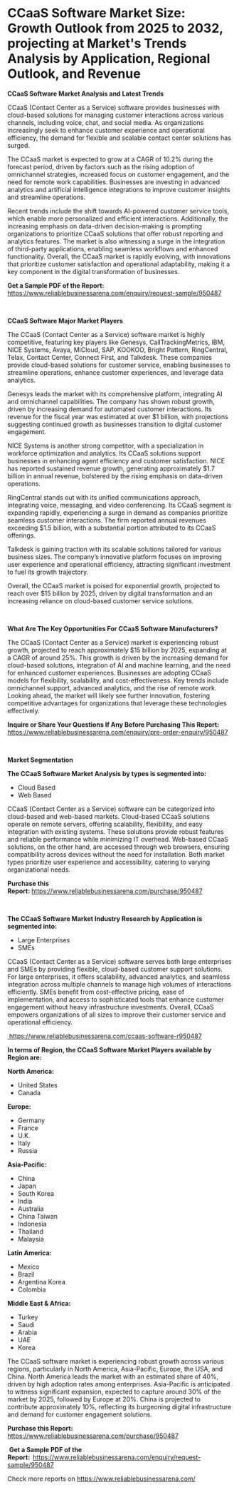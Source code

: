 <p><h1>CCaaS Software Market Size: Growth Outlook from 2025 to 2032, projecting at Market's Trends Analysis by Application, Regional Outlook, and Revenue</h1></p><p><strong>CCaaS Software Market Analysis and Latest Trends</strong></p>
<p><p>CCaaS (Contact Center as a Service) software provides businesses with cloud-based solutions for managing customer interactions across various channels, including voice, chat, and social media. As organizations increasingly seek to enhance customer experience and operational efficiency, the demand for flexible and scalable contact center solutions has surged.</p><p>The CCaaS market is expected to grow at a CAGR of 10.2% during the forecast period, driven by factors such as the rising adoption of omnichannel strategies, increased focus on customer engagement, and the need for remote work capabilities. Businesses are investing in advanced analytics and artificial intelligence integrations to improve customer insights and streamline operations.</p><p>Recent trends include the shift towards AI-powered customer service tools, which enable more personalized and efficient interactions. Additionally, the increasing emphasis on data-driven decision-making is prompting organizations to prioritize CCaaS solutions that offer robust reporting and analytics features. The market is also witnessing a surge in the integration of third-party applications, enabling seamless workflows and enhanced functionality. Overall, the CCaaS market is rapidly evolving, with innovations that prioritize customer satisfaction and operational adaptability, making it a key component in the digital transformation of businesses.</p></p>
<p><strong>Get a Sample PDF of the Report:&nbsp;</strong> <a href="https://www.reliablebusinessarena.com/enquiry/request-sample/950487?utm_campaign=3165&utm_medium=2&utm_source=Github&utm_content=ia&utm_term=06032025&utm_id=ccaas-software">https://www.reliablebusinessarena.com/enquiry/request-sample/950487</a></p>
<p>&nbsp;</p>
<p><strong>CCaaS Software Major Market Players</strong></p>
<p><p>The CCaaS (Contact Center as a Service) software market is highly competitive, featuring key players like Genesys, CallTrackingMetrics, IBM, NICE Systems, Avaya, MiCloud, SAP, KOOKOO, Bright Pattern, RingCentral, Telax, Contact Center, Connect First, and Talkdesk. These companies provide cloud-based solutions for customer service, enabling businesses to streamline operations, enhance customer experiences, and leverage data analytics.</p><p>Genesys leads the market with its comprehensive platform, integrating AI and omnichannel capabilities. The company has shown robust growth, driven by increasing demand for automated customer interactions. Its revenue for the fiscal year was estimated at over $1 billion, with projections suggesting continued growth as businesses transition to digital customer engagement.</p><p>NICE Systems is another strong competitor, with a specialization in workforce optimization and analytics. Its CCaaS solutions support businesses in enhancing agent efficiency and customer satisfaction. NICE has reported sustained revenue growth, generating approximately $1.7 billion in annual revenue, bolstered by the rising emphasis on data-driven operations.</p><p>RingCentral stands out with its unified communications approach, integrating voice, messaging, and video conferencing. Its CCaaS segment is expanding rapidly, experiencing a surge in demand as companies prioritize seamless customer interactions. The firm reported annual revenues exceeding $1.5 billion, with a substantial portion attributed to its CCaaS offerings.</p><p>Talkdesk is gaining traction with its scalable solutions tailored for various business sizes. The company’s innovative platform focuses on improving user experience and operational efficiency, attracting significant investment to fuel its growth trajectory.</p><p>Overall, the CCaaS market is poised for exponential growth, projected to reach over $15 billion by 2025, driven by digital transformation and an increasing reliance on cloud-based customer service solutions.</p></p>
<p>&nbsp;</p>
<p><strong>What Are The Key Opportunities For CCaaS Software Manufacturers?</strong></p>
<p><p>The CCaaS (Contact Center as a Service) market is experiencing robust growth, projected to reach approximately $15 billion by 2025, expanding at a CAGR of around 25%. This growth is driven by the increasing demand for cloud-based solutions, integration of AI and machine learning, and the need for enhanced customer experiences. Businesses are adopting CCaaS models for flexibility, scalability, and cost-effectiveness. Key trends include omnichannel support, advanced analytics, and the rise of remote work. Looking ahead, the market will likely see further innovation, fostering competitive advantages for organizations that leverage these technologies effectively.</p></p>
<p><strong>Inquire or Share Your Questions If Any Before Purchasing This Report:</strong> <a href="https://www.reliablebusinessarena.com/enquiry/pre-order-enquiry/950487?utm_campaign=3165&utm_medium=2&utm_source=Github&utm_content=ia&utm_term=06032025&utm_id=ccaas-software">https://www.reliablebusinessarena.com/enquiry/pre-order-enquiry/950487</a></p>
<p>&nbsp;</p>
<p><strong>Market Segmentation</strong></p>
<p><strong>The CCaaS Software Market Analysis by types is segmented into:</strong></p>
<p><ul><li>Cloud Based</li><li>Web Based</li></ul></p>
<p><p>CCaaS (Contact Center as a Service) software can be categorized into cloud-based and web-based markets. Cloud-based CCaaS solutions operate on remote servers, offering scalability, flexibility, and easy integration with existing systems. These solutions provide robust features and reliable performance while minimizing IT overhead. Web-based CCaaS solutions, on the other hand, are accessed through web browsers, ensuring compatibility across devices without the need for installation. Both market types prioritize user experience and accessibility, catering to varying organizational needs.</p></p>
<p><strong>Purchase this Report:&nbsp;</strong><a href="https://www.reliablebusinessarena.com/purchase/950487?utm_campaign=3165&utm_medium=2&utm_source=Github&utm_content=ia&utm_term=06032025&utm_id=ccaas-software">https://www.reliablebusinessarena.com/purchase/950487</a></p>
<p>&nbsp;</p>
<p><strong>The CCaaS Software Market Industry Research by Application is segmented into:</strong></p>
<p><ul><li>Large Enterprises</li><li>SMEs</li></ul></p>
<p><p>CCaaS (Contact Center as a Service) software serves both large enterprises and SMEs by providing flexible, cloud-based customer support solutions. For large enterprises, it offers scalability, advanced analytics, and seamless integration across multiple channels to manage high volumes of interactions efficiently. SMEs benefit from cost-effective pricing, ease of implementation, and access to sophisticated tools that enhance customer engagement without heavy infrastructure investments. Overall, CCaaS empowers organizations of all sizes to improve their customer service and operational efficiency.</p></p>
<p><a href="https://www.reliablebusinessarena.com/ccaas-software-r950487?utm_campaign=3165&utm_medium=2&utm_source=Github&utm_content=ia&utm_term=06032025&utm_id=ccaas-software">&nbsp;https://www.reliablebusinessarena.com/ccaas-software-r950487</a></p>
<p><strong>In terms of Region, the CCaaS Software Market Players available by Region are:</strong></p>
<p>
    <p> <strong> North America: </strong>
        <ul>
            <li>United States</li>
            <li>Canada</li>
        </ul>
        </p> 
    <p> <strong> Europe: </strong>
        <ul>
            <li>Germany</li>
            <li>France</li>
            <li>U.K.</li>
            <li>Italy</li>
            <li>Russia</li>
        </ul>
        </p> 
    <p> <strong> Asia-Pacific: </strong>
        <ul>
            <li>China</li>
            <li>Japan</li>
            <li>South Korea</li>
            <li>India</li>
            <li>Australia</li>
            <li>China Taiwan</li>
            <li>Indonesia</li>
            <li>Thailand</li>
            <li>Malaysia</li>
        </ul>
        </p> 
    <p> <strong> Latin America: </strong>
        <ul>
            <li>Mexico</li>
            <li>Brazil</li>
            <li>Argentina Korea</li>
            <li>Colombia</li>
        </ul>
        </p> 
    <p> <strong> Middle East & Africa: </strong>
        <ul>
            <li>Turkey</li>
            <li>Saudi</li>
            <li>Arabia</li>
            <li>UAE</li>
            <li>Korea</li>
        </ul>
    </p>
    </p>
<p><p>The CCaaS software market is experiencing robust growth across various regions, particularly in North America, Asia-Pacific, Europe, the USA, and China. North America leads the market with an estimated share of 40%, driven by high adoption rates among enterprises. Asia-Pacific is anticipated to witness significant expansion, expected to capture around 30% of the market by 2025, followed by Europe at 20%. China is projected to contribute approximately 10%, reflecting its burgeoning digital infrastructure and demand for customer engagement solutions.</p></p>
<p><strong>Purchase this Report: </strong><a href="https://www.reliablebusinessarena.com/purchase/950487?utm_campaign=3165&utm_medium=2&utm_source=Github&utm_content=ia&utm_term=06032025&utm_id=ccaas-software">https://www.reliablebusinessarena.com/purchase/950487</a></p>
<p>&nbsp;<strong>Get a Sample PDF of the Report:&nbsp;&nbsp;</strong><a href="https://www.reliablebusinessarena.com/enquiry/request-sample/950487?utm_campaign=3165&utm_medium=2&utm_source=Github&utm_content=ia&utm_term=06032025&utm_id=ccaas-software">https://www.reliablebusinessarena.com/enquiry/request-sample/950487</a></p>
<p><strong></strong></p>
<p>Check more reports on <a href="https://www.reliablebusinessarena.com/?utm_campaign=3165&utm_medium=2&utm_source=Github&utm_content=ia&utm_term=06032025&utm_id=ccaas-software">https://www.reliablebusinessarena.com/</a></p>